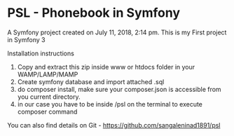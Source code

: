 PSL - Phonebook in Symfony
===

A Symfony project created on July 11, 2018, 2:14 pm.
This is my First project in Symfony 3

Installation instructions
1. Copy and extract this zip inside www or htdocs folder in your WAMP/LAMP/MAMP
2. Create symfony database and import attached .sql
3. do composer install, make sure your composer.json is accessible from you current directory.
4. in our case you have to be inside /psl on the terminal to execute composer command


You can also find details on Git - https://github.com/sangaleninad1891/psl

 
